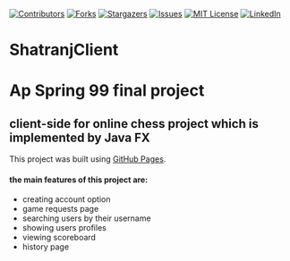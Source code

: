 [![Contributors][contributors-shield]][contributors-url]
[![Forks][forks-shield]][forks-url]
[![Stargazers][stars-shield]][stars-url]
[![Issues][issues-shield]][issues-url]
[![MIT License][license-shield]][license-url]
[![LinkedIn][linkedin-shield]][linkedin-url]


# ShatranjClient
# Ap Spring 99 final project
## client-side for online chess project which is implemented by Java FX
This project was built using [GitHub Pages](https://mohammadreza-mz.github.io/ShatranjClient/).


#### the main features of this project are:
- creating account option
- game requests page
- searching users by their username
- showing users profiles
- viewing scoreboard
- history page

<!-- MARKDOWN LINKS & IMAGES -->
<!-- https://www.markdownguide.org/basic-syntax/#reference-style-links -->
[contributors-shield]: https://img.shields.io/github/contributors/Mohammadreza-mz/ShatranjClient.svg?style=for-the-badge
[contributors-url]: https://github.com/Mohammadreza-mz/ShatranjClient/graphs/contributors
[forks-shield]: https://img.shields.io/github/forks/Mohammadreza-mz/ShatranjClient.svg?style=for-the-badge
[forks-url]: https://github.com/Mohammadreza-mz/ShatranjClient/network/members
[stars-shield]: https://img.shields.io/github/stars/Mohammadreza-mz/ShatranjClient.svg?style=for-the-badge
[stars-url]: https://github.com/Mohammadreza-mz/ShatranjClient/stargazers
[issues-shield]: https://img.shields.io/github/issues/Mohammadreza-mz/ShatranjClient.svg?style=for-the-badge
[issues-url]: https://github.com/Mohammadreza-mz/ShatranjClient/issues
[license-shield]: https://img.shields.io/github/license/Mohammadreza-mz/ShatranjClient.svg?style=for-the-badge
[license-url]: https://github.com/Mohammadreza-mz/ShatranjClient/blob/master/LICENSE.txt
[linkedin-shield]: https://img.shields.io/badge/-LinkedIn-black.svg?style=for-the-badge&logo=linkedin&colorB=555
[linkedin-url]: https://www.linkedin.com/in/mohammadreza-mohammadzade-asl-310824210/
